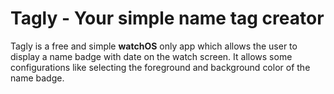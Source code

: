 #  Tagly - Your simple name tag creator

Tagly is a free and simple **watchOS** only app which allows the user to display a name badge with date on the watch screen. 
It allows some configurations like selecting the foreground and background color of the name badge.
